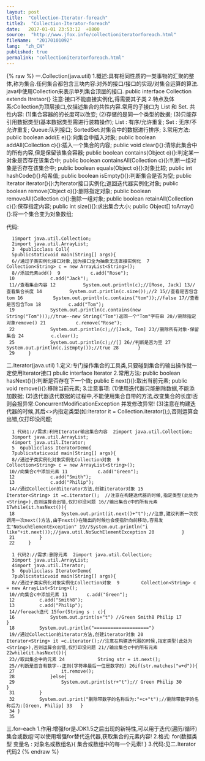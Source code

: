 ```yaml
---
layout: post
title:  "Collection-Iterator-foreach"
title2:  "Collection-Iterator-foreach"
date:   2017-01-01 23:53:12  +0800
source:  "http://www.jfox.info/collectioniteratorforeach.html"
fileName:  "20170101092"
lang:  "zh_CN"
published: true
permalink: "collectioniteratorforeach.html"
---
```

{% raw %}
一.Collection(java.util)
1.概述:具有相同性质的一类事物的汇聚的整体,称为集合.任何集合都包含三块内容:对外的接口/接口的实现/对集合运算的算法.
java中使用Collection来表示单列集合顶层的接口.
public interface Collection<E> extends Itretaor<E>{}
注意:接口不能直接实例化,得需要其子类
2.特点及体系:Collection为顶层接口,仅描述集合的共性内容.常用的子接口为 List 和 Set.
共性内容:
(1)集合容器的的长度可以改变;
(2)存储的是同一个类型的数据;
(3)只能存引用数据类型(基本数据类型需进行装箱操作);
List : 有序/允许重复;
Set : 无序/不允许重复;
Queue:队列接口;
SortedSet:对集合中的数据进行排序;
3.常用方法:
public boolean add(E e){}:向集合中插入对象;
public boolean addAll(Collection<? extends E> c){}:插入一个集合的内容;
public void clear(){}:清除此集合中的所有内容,但是保留该集合容器;
public boolean contains(Object o){}:判定某一对象是否存在该集合中;
public boolean containsAll(Collection<?> c){}:判断一组对象是否存在该集合中;
public boolean equals(Object o){}:对象比较;
public int hashCode(){}:哈希值;
public boolean isEmpty(){}:判断集合是否为空;
public Iterator<E> iterator(){}:为Iterator接口实例化;返回迭代器实例化对象;
public boolean remove(Object o){}:删除指定对象;
public boolean removeAll(Collection<?> c){}:删除一组对象;
public boolean retainAll(Collection<?> c){}:保存指定内容;
public int size(){}:求出集合大小;
public Object[] toArray(){}:将一个集合变为对象数组;

代码:

      1import java.util.Collection;
      2import java.util.ArrayList;
      3  4publicclass Coll{
      5publicstaticvoid main(String[] args){
      6//通过子类实例化接口对象,因为接口全为抽象无法直接实例化  7 			Collection<String> c = new ArrayList<String>();
      8//添加元素add()  9 			c.add("Rose");
     10 			c.add("Jack");
     11//查看集合内容 12 			System.out.println(c);//[Rose, Jack] 13//查看集合长度 14 			System.out.println(c.size());//2 15//查看是否包含tom 16 			System.out.println(c.contains("tom"));//false 17//查看是否包含Tom 18 			c.add("Tom");
     19 			System.out.println(c.contains(new String("Tom")));//true--new String("Tom")返回一个"Tom"字符串 20//删除指定对象remove() 21 			c.remove("Rose");
     22 			System.out.println(c);//[Jack, Tom] 23//删除所有对象-保留集合 24 			c.clear();
     25 			System.out.println(c);//[] 26//判断是否为空 27 			System.out.println(c.isEmpty());//true 28 		}
     29 	}

二.Iterator(java.util)
1.定义:专门操作集合的工具类,只要碰到集合的输出操作就一定使用Iterator接口
pbulic interface Iterator<E>
2.常用方法:
public boolean hasNext(){}:判断是否存在下一个值;
public E next(){}:取出当前元素;
public void remove(){}:移除当前元素;
3.注意事项:
(1)使用迭代器只能删除数据,不能添加数据;
(2)迭代器迭代数据的过程中,不能使用集合自带的方法,改变集合的长度!否则会报异常:ConcurrentModificationException 并发修改异常!
(3)注意在构建迭代器的时候,其后<>内指定类型(如:Iterator<String> it = Collection.iterator();),否则运算会出错,仅打印没问题;

      1 代码1://需求:利用Iterator输出集合内容  2import java.util.Collection;
      3import java.util.ArrayList;
      4import java.util.Iterator;
      5  6publicclass IteratorDemo{
      7publicstaticvoid main(String[] args){
      8//通过子类实例化对象实例化Collection对象  9 			Collection<String> c = new ArrayList<String>();
     10//向集合c中添加元素 11 			c.add("Green");
     12 			c.add("Smith");
     13 			c.add("Philip");
     14//通过Collection的iterator方法,创建iterator对象 15 			Iterator<String> it =c.iterator();	//注意在构建迭代器的时候,指定类型(此处为<String>),否则运算会出错,仅打印没问题 16//输出集合c中的所有元素 17while(it.hasNext()){
     18 				System.out.print(it.next()+"t");//注意,建议判断一次仅调用一次next()方法,由于next()在输出的时候也会使指针向前移动,容易发生"NoSuchElementException" 19//System.out.println("i like"+it.next());//java.util.NoSuchElementException 20 			}
     21 		}
     22 	}

      1 代码2://需求:删除元素  2import java.util.Collection;
      3import java.util.ArrayList;
      4import java.util.Iterator;
      5  6publicclass IteratorDemo{
      7publicstaticvoid main(String[] args){
      8//通过子类实例化对象实例化Collection对象  9 		Collection<String> c = new ArrayList<String>();
     10//向集合c中添加元素 11 		c.add("Green");
     12 		c.add("Smith8");
     13 		c.add("Philip");
     14//foreach迭代 15for(String s : c){
     16 			System.out.print(s+"t")	//Green Smith8 Philip 17 		}
     18 		System.out.println("====================")
     19//通过Collection的iterator方法,创建iterator对象 20 		Iterator<String> it =c.iterator();//注意在构建迭代器的时候,指定类型(此处为<String>),否则运算会出错,仅打印没问题 21//输出集合c中的所有元素 22while(it.hasNext()){
     23//取出集合中的元素 24 			String str = it.next();
     25//判断是否含有数字--正则(字符串最后一位是数字的) 26if(str.matches("w+d")){
     27 				it.remove();
     28 			}else{
     29 				System.out.print(str+"t");// Green Philip 30 			}
     31 		}
     32 		System.out.print("删除带数字的名称后为:"+c+"t");//删除带数字的名称后为:[Green, Philip] 33 	}
     34 }
     35

三.for–each
1.作用:增强for是JDK1.5之后出现的新特性,可以用于迭代(遍历/循环)集合或数组!可以使用增强for替代迭代器,获取集合的元素内容!
2.格式:
for(数据类型 变量名 : 对象名或数组名){
集合或数组中的每一个元素! 
}
3.代码:见二.Iterator代码2
{% endraw %}
